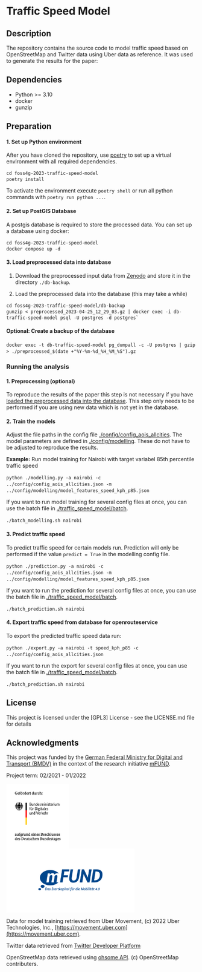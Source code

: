 # Traffic Speed Model

## Description

The repository contains the source code to model traffic speed based on OpenStreetMap and Twitter data using Uber data as reference. It was used to generate the results for the paper:

## Dependencies

- Python >= 3.10
- docker
- gunzip

## Preparation

#### 1. Set up Python environment

After you have cloned the repository, use [poetry](https://python-poetry.org) to set up a virtual environment with all required dependencies.

```
cd foss4g-2023-traffic-speed-model
poetry install
```

To activate the environment execute `poetry shell` or run all python commands with `poetry run python ...`.

#### 2. Set up PostGIS Database

A postgis database is required to store the processed data. You can set up a database using docker:

```
cd foss4g-2023-traffic-speed-model
docker compose up -d
```

#### 3. Load preprocessed data into database

1. Download the preprocessed input data from [Zenodo](https://zenodo.org/record/7857038#.ZEetIXbP0qs) and store it in the directory `./db-backup`.

2. Load the preprocessed data into the database (this may take a while)

```
cd foss4g-2023-traffic-speed-model/db-backup
gunzip < preprocessed_2023-04-25_12_29_03.gz | docker exec -i db-traffic-speed-model psql -U postgres -d postgres`
```

#### Optional: Create a backup of the database

`docker exec -t db-traffic-speed-model pg_dumpall -c -U postgres | gzip > ./preprocessed_$(date +"%Y-%m-%d_%H_%M_%S").gz`

### Running the analysis


#### 1. Preprocessing (optional)

To reproduce the results of the paper this step is not necessary if you have [loaded the preprocessed data into the database](#load-preprocessed-data). This step only needs to be performed if you are using new data which is not yet in the database.

#### 2. Train the models

Adjust the file paths in the config file [./config/config_aois_allcities](./config/config_aois_allcities). The model parameters are defined in [./config/modelling](./config/modelling). These do not have to be adjusted to reproduce the results.

**Example:** Run model training for Nairobi with target variabel 85th percentile traffic speed

`python ./modelling.py -a nairobi -c ../config/config_aois_allcities.json -m ../config/modelling/model_features_speed_kph_p85.json`

If you want to run model training for several config files at once, you can use the batch file in [./traffic_speed_model/batch](./traffic_speed_model/batch).

`./batch_modelling.sh nairobi`

#### 3. Predict traffic speed

To predict traffic speed for certain models run. Prediction will only be performed if the value `predict = True` in the modelling config file.

`python ./prediction.py -a nairobi -c ../config/config_aois_allcities.json -m ../config/modelling/model_features_speed_kph_p85.json`

If you want to run the prediction for several config files at once, you can use the batch file in [./traffic_speed_model/batch](./traffic_speed_model/batch).

`./batch_prediction.sh nairobi`

#### 4. Export traffic speed from database for openrouteservice

To export the predicted traffic speed data run:

`python ./export.py -a nairobi -t speed_kph_p85 -c ../config/config_aois_allcities.json`

If you want to run the export for several config files at once, you can use the batch file in [./traffic_speed_model/batch](./traffic_speed_model/batch).

`./batch_prediction.sh nairobi`


## License

This project is licensed under the [GPL3] License - see the LICENSE.md file for details

## Acknowledgments

This project was funded by the [German Federal Ministry for Digital and Transport (BMDV)](https://www.bmvi.de/EN/Home/home.html) in the context of the research initiative [mFUND](https://www.bmvi.de/EN/Topics/Digital-Matters/mFund/mFund.html).

Project term: 02/2021 - 01/2022

<p float="left">
<img src="./img/bmdv.png" height=170 align="middle" />
<img src="./img/mfund.jpg" height=170 align="middle" />
</p>

Data for model training retrieved from Uber Movement, (c) 2022 Uber Technologies, Inc., [https://movement.uber.com](https://movement.uber.com).

Twitter data retrieved from [Twitter Developer Platform](https://developer.twitter.com/en/products/twitter-api.)

OpenStreetMap data retrieved using [ohsome API](https://docs.ohsome.org/ohsome-api/v1/). (c) OpenStreetMap contributers.
